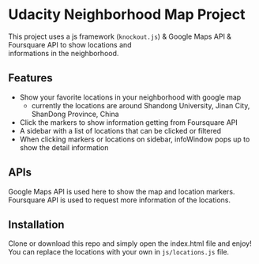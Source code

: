 # Udacity Neighborhood Map Project
This project uses a js framework (`knockout.js`) & Google Maps API & Foursquare API to show locations and  
informations in the neighborhood.
## Features
- Show your favorite locations in your neighborhood with google map
  - currently the locations are around Shandong University, Jinan City, ShanDong Province, China
- Click the markers to show information getting from Foursquare API
- A sidebar with a list of locations that can be clicked or filtered
- When clicking markers or locations on sidebar, infoWindow pops up to show the detail information
## APIs
Google Maps API is used here to show the map and location markers.  
Foursquare API is used to request more information of the locations.
## Installation
Clone or download this repo and simply open the index.html file and enjoy!
You can replace the locations with your own in  `js/locations.js` file.